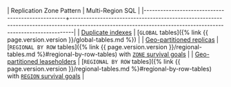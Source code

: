 | Replication Zone Pattern                         | Multi-Region SQL                                                                                                                                    |
|--------------------------------------------------+-------------------------------------------------------------------------------------------------------------------------------------------------------------|
| [Duplicate indexes](https://www.cockroachlabs.com/docs/v20.2/topology-duplicate-indexes)                  | [`GLOBAL` tables]({% link {{ page.version.version }}/global-tables.md %})                                                                                                                       |
| [Geo-partitioned replicas](https://www.cockroachlabs.com/docs/v20.2/topology-geo-partitioned-replicas)        | [`REGIONAL BY ROW` tables]({% link {{ page.version.version }}/regional-tables.md %}#regional-by-row-tables) with [`ZONE` survival goals](multiregion-survival-goals.html#survive-zone-failures)     |
| [Geo-partitioned leaseholders](https://www.cockroachlabs.com/docs/v20.2/topology-geo-partitioned-leaseholders) | [`REGIONAL BY ROW` tables]({% link {{ page.version.version }}/regional-tables.md %}#regional-by-row-tables) with [`REGION` survival goals](multiregion-survival-goals.html#survive-region-failures) |

